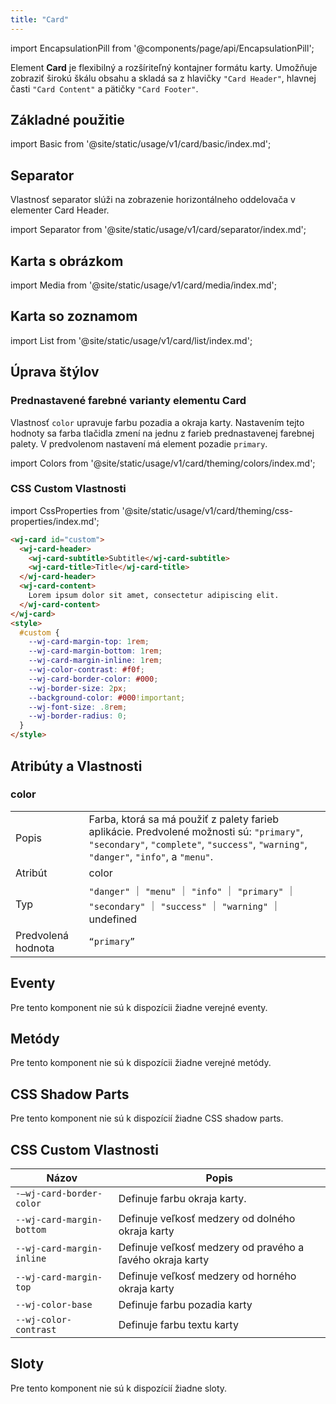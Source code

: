 ```yaml
---
title: "Card"
---
```


import EncapsulationPill from '@components/page/api/EncapsulationPill';

<EncapsulationPill type="shadow" />

Element **Card** je flexibilný a rozšíriteľný kontajner formátu karty. Umožňuje zobraziť širokú škálu obsahu a skladá sa z hlavičky `"Card Header"`, hlavnej časti `"Card Content"` a pätičky `"Card Footer"`.

## Základné použitie

import Basic from '@site/static/usage/v1/card/basic/index.md';

<Basic />

## Separator

Vlastnosť separator slúži na zobrazenie horizontálneho oddelovača v elementer Card Header.

import Separator from '@site/static/usage/v1/card/separator/index.md';

<Separator />

## Karta s obrázkom

import Media from '@site/static/usage/v1/card/media/index.md';

<Media />

## Karta so zoznamom

import List from '@site/static/usage/v1/card/list/index.md';

<List />

## Úprava štýlov

### Prednastavené farebné varianty elementu Card

Vlastnosť `color` upravuje farbu pozadia a okraja karty. Nastavením tejto hodnoty sa farba tlačidla zmení na jednu z farieb prednastavenej farebnej palety.  V predvolenom nastavení má element pozadie `primary`. 

import Colors from '@site/static/usage/v1/card/theming/colors/index.md';

<Colors />


### CSS Custom Vlastnosti

import CssProperties from '@site/static/usage/v1/card/theming/css-properties/index.md';

<CssProperties />

```html
<wj-card id="custom">
  <wj-card-header>
    <wj-card-subtitle>Subtitle</wj-card-subtitle>
    <wj-card-title>Title</wj-card-title>
  </wj-card-header>
  <wj-card-content>
    Lorem ipsum dolor sit amet, consectetur adipiscing elit.
  </wj-card-content>
</wj-card>
<style>
  #custom {
    --wj-card-margin-top: 1rem;
    --wj-card-margin-bottom: 1rem;
    --wj-card-margin-inline: 1rem;
    --wj-color-contrast: #f0f;
    --wj-card-border-color: #000;
    --wj-border-size: 2px;
    --background-color: #000!important;
    --wj-font-size: .8rem;
    --wj-border-radius: 0;
  }
</style>
```

## Atribúty a Vlastnosti

### color

|  |  |
| --- | --- |
| Popis | Farba, ktorá sa má použiť z palety farieb aplikácie. Predvolené možnosti sú: `"primary"`, `"secondary"`, `"complete"`, `"success"`, `"warning"`, `"danger"`, `"info"`, a `"menu"`. |
| Atribút | color |
| Typ | `"danger"` ｜ `"menu"` ｜ `"info"` ｜ `"primary"` ｜ `"secondary"` ｜ `"success"` ｜ `"warning"` ｜ undefined |
| Predvolená hodnota | `“primary”` |

## Eventy

Pre tento komponent nie sú k dispozícii žiadne verejné eventy.

## Metódy

Pre tento komponent nie sú k dispozícii žiadne verejné metódy.

## CSS Shadow Parts

Pre tento komponent nie sú k dispozícií žiadne CSS shadow parts.

## CSS Custom Vlastnosti

| Názov | Popis |
| --- | --- |
| `-—wj-card-border-color` | Definuje farbu okraja karty. |
| `--wj-card-margin-bottom` | Definuje veľkosť medzery od dolného okraja karty |
| `--wj-card-margin-inline` | Definuje veľkosť medzery od pravého a ľavého okraja karty |
| `--wj-card-margin-top` | Definuje veľkosť medzery od horného okraja karty |
| `--wj-color-base` | Definuje farbu pozadia karty |
| `--wj-color-contrast` | Definuje farbu textu karty |

## Sloty

Pre tento komponent nie sú k dispozícií žiadne sloty.